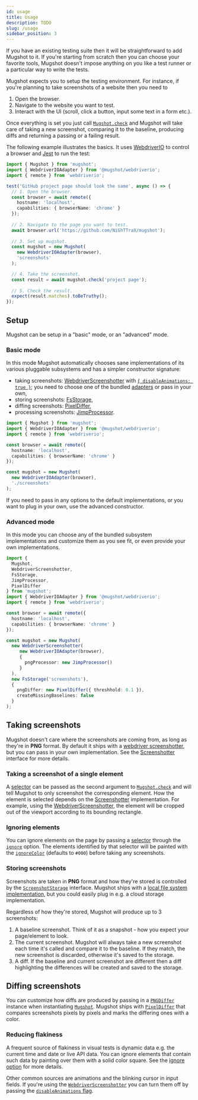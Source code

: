 ```yaml
---
id: usage
title: Usage
description: TODO
slug: /usage
sidebar_position: 3
---
```


If you have an existing testing suite then it will be straightforward to add Mugshot to it. If you're starting from scratch then you can choose your favorite tools, Mugshot doesn't impose anything on you like a test runner or a particular way to write the tests.

Mugshot expects you to setup the testing environment. For instance, if you're planning to take screenshots of a website then you need to

1. Open the browser.
1. Navigate to the website you want to test.
1. Interact with the UI (scroll, click a button, input some text in a form etc.).

Once everything is set you just call [`Mugshot.check`](api/classes/mugshot.mugshot-1.md#check) and Mugshot will take care of taking a new screenshot, comparing it to the baseline, producing diffs and returning a passing or a failing result.

The following example illustrates the basics. It uses [WebdriverIO](https://webdriver.io/) to control a browser and [Jest](https://jestjs.io/) to run the test:

```typescript
import { Mugshot } from 'mugshot';
import { WebdriverIOAdapter } from '@mugshot/webdriverio';
import { remote } from 'webdriverio';

test('GitHub project page should look the same', async () => {
  // 1. Open the browser.
  const browser = await remote({
    hostname: 'localhost',
    capabilities: { browserName: 'chrome' }
  });
  
  // 2. Navigate to the page you want to test.
  await browser.url('https://github.com/NiGhTTraX/mugshot');
  
  // 3. Set up mugshot.
  const mugshot = new Mugshot(
    new WebdriverIOAdapter(browser),
    'screenshots'
  );

  // 4. Take the screenshot.
  const result = await mugshot.check('project page');
  
  // 5. Check the result.
  expect(result.matches).toBeTruthy();
});
```

## Setup

Mugshot can be setup in a "basic" mode, or an "advanced" mode.

### Basic mode

In this mode Mugshot automatically chooses sane implementations of its various pluggable subsystems and has a simpler constructor signature:

- taking screenshots: [WebdriverScreenshotter](api/classes/mugshot.webdriverscreenshotter.md) with [`{ disableAnimations: true }`](api/interfaces/mugshot.webdriverscreenshotteroptions.md#disableanimations); you need to choose one of the bundled [adapters](installation.md#adapters) or pass in your own,
- storing screenshots: [FsStorage](api/classes/mugshot.fsstorage.md),
- diffing screenshots: [PixelDiffer](api/classes/mugshot.pixeldiffer.md),
- processing screenshots: [JimpProcessor](api/classes/mugshot.jimpprocessor.md).

```typescript
import { Mugshot } from 'mugshot';
import { WebdriverIOAdapter } from '@mugshot/webdriverio';
import { remote } from 'webdriverio';

const browser = await remote({
  hostname: 'localhost',
  capabilities: { browserName: 'chrome' }
});

const mugshot = new Mugshot(
  new WebdriverIOAdapter(browser),
  './screenshots'
);
```

If you need to pass in any options to the default implementations, or you want to plug in your own, use the advanced constructor.

### Advanced mode

In this mode you can choose any of the bundled subsystem implementations and customize them as you see fit, or even provide your own implementations.

```typescript
import { 
  Mugshot,
  WebdriverScreenshotter,
  FsStorage,
  JimpProcessor,
  PixelDiffer
} from 'mugshot';
import { WebdriverIOAdapter } from '@mugshot/webdriverio';
import { remote } from 'webdriverio';

const browser = await remote({
  hostname: 'localhost',
  capabilities: { browserName: 'chrome' }
});

const mugshot = new Mugshot(
  new WebdriverScreenshotter(
     new WebdriverIOAdapter(browser),
     { 
       pngProcessor: new JimpProcessor()
     }
  ),
  new FsStorage('screenshots'),
  {
    pngDiffer: new PixelDiffer({ threshhold: 0.1 }),
    createMissingBaselines: false
  }
);
```

## Taking screenshots

Mugshot doesn't care where the screenshots are coming from, as long as they're in **PNG** format. By default it ships with a [webdriver screenshotter](api/classes/mugshot.webdriverscreenshotter.md), but you can pass in your own implementation. See the [Screenshotter](api/interfaces/mugshot.screenshotter.md) interface for more details.

### Taking a screenshot of a single element

A [selector](api/types/mugshot.mugshotselector.md) can be passed as the second argument to [`Mugshot.check`](api/classes/mugshot.mugshot-1.md#check) and will tell Mugshot to only screenshot the corresponding element. How the element is selected depends on the [Screenshotter](api/interfaces/mugshot.screenshotter.md) implementation. For example, using the [WebdriverScreenshotter](api/classes/mugshot.webdriverscreenshotter.md), the element will be cropped out of the viewport according to its bounding rectangle.

### Ignoring elements

You can ignore elements on the page by passing a [selector](api/types/mugshot.mugshotselector.md) through the [`ignore`](api/interfaces/mugshot.screenshotoptions.md#ignore) option. The elements identified by that selector will be painted with the [`ignoreColor`](api/interfaces/mugshot.screenshotoptions.md#ignorecolor) (defaults to `#000`) before taking any screenshots.

### Storing screenshots

Screenshots are taken in **PNG** format and how they're stored is controlled by the [`ScreenshotStorage`](api/interfaces/mugshot.screenshotstorage.md) interface. Mugshot ships with a [local file system implementation](api/classes/mugshot.fsstorage.md), but you could easily plug in e.g. a cloud storage implementation.

Regardless of how they're stored, Mugshot will produce up to 3 screenshots:

1. A baseline screenshot. Think of it as a snapshot - how you expect your page/element to look.
2. The current screenshot. Mugshot will always take a new screenshot each time it's called and compare it to the baseline. If they match, the new screenshot is discarded, otherwise it's saved to the storage.
3. A diff. If the baseline and current screenshot are different then a diff highlighting the differences will be created and saved to the storage.

## Diffing screenshots

You can customize how diffs are produced by passing in a [`PNGDiffer`](api/interfaces/mugshot.pngdiffer.md) instance when instantiating [`Mugshot`](api/classes/mugshot.mugshot-1.md). Mugshot ships with [`PixelDiffer`](api/classes/mugshot.pixeldiffer.md) that compares screenshots pixels by pixels and marks the differing ones with a color.

### Reducing flakiness

A frequent source of flakiness in visual tests is dynamic data e.g. the current time and date or live API data. You can ignore elements that contain such data by painting over them with a solid color square. See the [ignore option](#ignoring-elements) for more details.

Other common sources are animations and the blinking cursor in input fields. If you're using the [`WebdriverScreenshotter`](api/classes/mugshot.webdriverscreenshotter.md) you can turn them off by passing the [`disableAnimations` flag](api/interfaces/mugshot.webdriverscreenshotteroptions.md#disableanimations).
